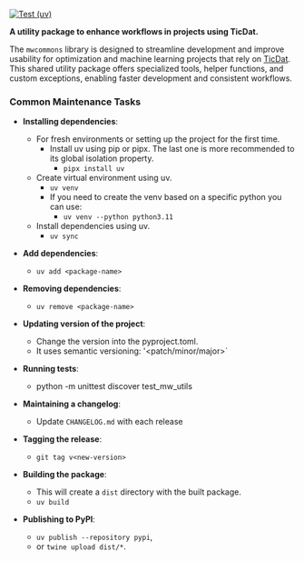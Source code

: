 [![Test (uv)](https://github.com/mipwise/mwcommons/actions/workflows/tests.yaml/badge.svg)](https://github.com/mipwise/mwcommons/actions/workflows/tests.yaml)

**A utility package to enhance workflows in projects using TicDat.**

The `mwcommons` library is designed to streamline development and improve usability for optimization and machine 
learning projects that rely on [TicDat](https://pypi.org/project/ticdat/). This shared utility package offers specialized tools, helper functions, 
and custom exceptions, enabling faster development and consistent workflows.


### Common Maintenance Tasks

- **Installing dependencies**:
  - For fresh environments or setting up the project for the first time.
    - Install uv using pip or pipx. The last one is more recommended to its global isolation property.
      - `pipx install uv`
  - Create virtual environment using uv.
    - `uv venv`
    - If you need to create the venv based on a specific python you can use:
      - `uv venv --python python3.11`
  - Install dependencies using uv.
    - `uv sync`

- **Add dependencies**:
  - `uv add <package-name>`

- **Removing dependencies**:
  - `uv remove <package-name>`
  
- **Updating version of the project**: 
  - Change the version into the pyproject.toml.
  - It uses semantic versioning: '<patch/minor/major>`
  
- **Running tests**: 
  - python -m unittest discover test_mw_utils

- **Maintaining a changelog**: 
  - Update `CHANGELOG.md` with each release  

- **Tagging the release**: 
  - `git tag v<new-version>` 

- **Building the package**: 
  - This will create a `dist` directory with the built package.
  - `uv build`

- **Publishing to PyPI**: 
  - `uv publish --repository pypi`,
  - or `twine upload dist/*`.
